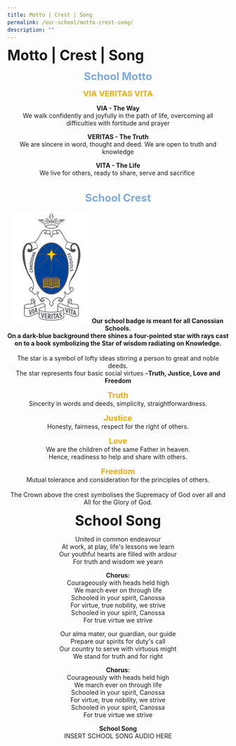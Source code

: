 ```yaml
---
title: Motto | Crest | Song
permalink: /our-school/motto-crest-song/
description: ""
---
```

**<font size=6>Motto | Crest | Song</font>**

<center>

**<font size=5 color="#7daadf">School Motto</font>**

**<font size=4 color="#eeac0d">VIA VERITAS VITA</font>**

<b>VIA - The Way</b>
<br>
We walk confidently and joyfully in the path of life, overcoming all difficulties with fortitude and prayer

<b>VERITAS - The Truth</b>
<br>
We are sincere in word, thought and deed. We are open to truth and knowledge

<b>VITA - The Life</b>
<br>
We live for others, ready to share, serve and sacrifice 
<br>
<br>
<br>
**<font size=5 color="#7daadf">School Crest</font>**

<img src="/images/Our%20School/School%20Crest.jpg" style="width:35%">

<b>
Our school badge is meant for all Canossian Schools.<br>
On a dark-blue background there shines a four-pointed star with rays cast<br>
on to a book symbolizing the Star of wisdom radiating on Knowledge.
</b>
<br>
<br>
The star is a symbol of lofty ideas stirring a person to great and noble deeds.<br>
	The star represents four basic social virtues –<b>Truth, Justice, Love and Freedom</b>

<b><font size=4 color="#eeac0d">Truth</font></b>
<br>
Sincerity in words and deeds, simplicity, straightforwardness.

<b><font size=4 color="#eeac0d">Justice</font></b>
<br>
Honesty, fairness, respect for the right of others.

<b><font size=4 color="#eeac0d">Love</font></b>
<br>
We are the children of the same Father in heaven.<br>
Hence, readiness to help and share with others.

<b><font size=4 color="#eeac0d">Freedom</font></b>
<br>
Mutual tolerance and consideration for the principles of others.
<br>
<br>
The Crown above the crest symbolises the Supremacy of God over all and All for the Glory of God.

  
**<font size=6>School Song</font>**
  

United in common endeavour  
At work, at play, life's lessons we learn  
Our youthful hearts are filled with ardour  
For truth and wisdom we yearn  
  
**Chorus:**  
Courageously with heads held high  
We march ever on through life  
Schooled in your spirit, Canossa  
For virtue, true nobility, we strive  
Schooled in your spirit, Canossa  
For true virtue we strive  
  
Our alma mater, our guardian, our guide  
Prepare our spirits for duty's call  
Our country to serve with virtuous might  
We stand for truth and for right

  

**Chorus:**  
Courageously with heads held high  
We march ever on through life  
Schooled in your spirit, Canossa  
For virtue, true nobility, we strive  
Schooled in your spirit, Canossa  
For true virtue we strive  

  

  


**School Song**	<br>
	INSERT SCHOOL SONG AUDIO HERE